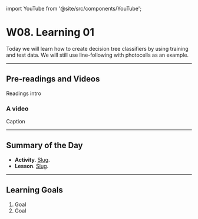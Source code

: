

import YouTube from '@site/src/components/YouTube';

# W08. Learning 01
Today we will learn how to create decision tree classifiers by using training and test data. We will still use line-following with photocells as an example.

---
## Pre-readings and Videos
Readings intro

### A video
<YouTube id="id" />
Caption


---
## Summary of the Day

- **Activity**. [Slug](/docs/teaching/activities/LINK.md).
- **Lesson**. [Slug](/docs/teaching/lessons/LINK.md).

---
## Learning Goals
1. Goal
2. Goal